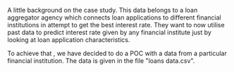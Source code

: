
A little background on the case study. This data belongs to a loan aggregator agency which connects loan applications to different financial institutions in attempt to get the best interest rate. They want to now utilise past data to predict interest rate given by any financial institute just by looking at loan application characteristics.

To achieve that , we have decided to do a POC with a data from a particular financial institution. The data is given in the file "loans data.csv".
